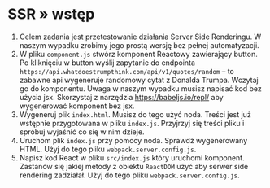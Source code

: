 # SSR » wstęp

1. Celem zadania jest przetestowanie działania Server Side Renderingu. W naszym wypadku zrobimy jego prostą wersję bez pełnej automatyzacji. 
2. W pliku `component.js` stwórz komponent Reactowy zawierający button. Po kliknięciu w button wyślij zapytanie do endpointa `https://api.whatdoestrumpthink.com/api/v1/quotes/random` – to zabawne api wygeneruje randomowy cytat z Donalda Trumpa. Wczytaj go do komponentu. Uwaga w naszym wypadku musisz napisać kod bez użycia jsx. Skorzystaj z narzędzia https://babeljs.io/repl/ aby wygenerować komponent bez jsx.
3. Wygeneruj plik `index.html`. Musisz do tego użyć noda. Treści jest już wstępnie przygotowana w pliku `index.js`. Przyjrzyj się treści pliku i spróbuj wyjaśnić co się w nim dzieje.
4. Uruchom plik `index.js` przy pomocy noda. Sprawdź wygenerowany HTML. Użyj do tego pliku `webpack.server.config.js`.
5. Napisz kod React w pliku `src/index.js` który uruchomi komponent. Zastanów się jakiej metody z obiektu `ReactDOM` użyć aby serwer side rendering zadziałał. Użyj do tego pliku `webpack.server.config.js`.